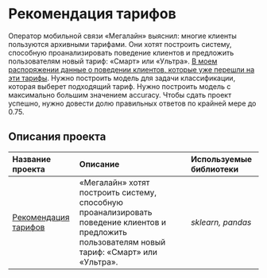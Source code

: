 # Рекомендация тарифов

Оператор мобильной связи «Мегалайн» выяснил: многие клиенты пользуются архивными тарифами. Они хотят построить систему, способную проанализировать поведение клиентов и предложить пользователям новый тариф: «Смарт» или «Ультра».
[В моем распоряжении данные о поведении клиентов, которые уже перешли на эти тарифы](https://github.com/limenbah/tariff-for-a-telecom-company). Нужно построить модель для задачи классификации, которая выберет подходящий тариф. 
Нужно построить модель с максимально большим значением accuracy. Чтобы сдать проект успешно, нужно довести долю правильных ответов по крайней мере до 0.75.
## Описания проекта



| Название проекта | Описание | Используемые библиотеки | 
| :---------------------- | :---------------------- | :---------------------- |
| [Рекомендация тарифов](https://github.com/limenbah/Tariff-recommendation/tree/main/Tariff-recommendation) |«Мегалайн» хотят построить систему, способную проанализировать поведение клиентов и предложить пользователям новый тариф: «Смарт» или «Ультра». | *sklearn, pandas* |
